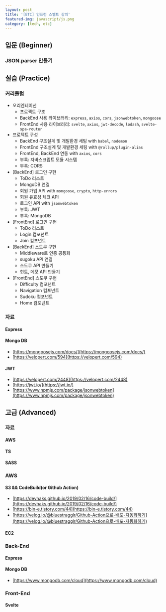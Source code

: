 ```yaml
---
layout: post
title: '[ETC] 인프런 스벨트 강의'
featured-img: javascript/js.png
category: [tech, etc]
---
```


## 입문 (Beginner)
### JSON.parser 만들기

## 실습 (Practice)
### 커리큘럼
- 오리엔테이션
  - 프로젝트 구조
  - BackEnd 사용 라이브러리: `express`, `axios`, `cors`, `jsonwebtoken`, `mongoose`
  - FrontEnd 사용 라이브러리: `svelte`, `axios`, `jwt-decode`, `lodash`, `svelte-spa-router`
- 프로젝트 구성
  - BackEnd 구조설계 및 개발환경 세팅 with `babel`, `nodemon`
  - FrontEnd 구조설계 및 개발환경 세팅 with `@rollup/plugin-alias`
  - FrontEnd, BackEnd 연동 with `axios`, `cors`
  - 부록: 자바스크립트 모듈 시스템
  - 부록: CORS
- [BackEnd] 로그인 구현
  - ToDo 리스트
  - MongoDB 연결
  - 회원 가입 API with `mongoose`, `crypto`, `http-errors`
  - 회원 유효성 체크 API
  - 로그인 API with `jsonwebtoken`
  - 부록: JWT
  - 부록: MongoDB
- [FrontEnd] 로그인 구현
  - ToDo 리스트
  - Login 컴포넌트
  - Join 컴포넌트
- [BackEnd] 스도쿠 구현
  - Middleware로 인증 공통화
  - sugoku API 연결
  - 스도쿠 API 만들기
  - 힌트, 메모 API 만들기
- [FrontEnd] 스도쿠 구현
  - Difficulty 컴포넌트
  - Navigation 컴포넌트
  - Sudoku 컴포넌트
  - Home 컴포넌트

### 자료
#### Express
#### Mongo DB
- [https://mongoosejs.com/docs/](https://mongoosejs.com/docs/)
- [https://velopert.com/594](https://velopert.com/594)
#### JWT
- [https://velopert.com/2448](https://velopert.com/2448)
- [https://jwt.io/](https://jwt.io/)
- [https://www.npmjs.com/package/jsonwebtoken](https://www.npmjs.com/package/jsonwebtoken)


## 고급 (Advanced)
### 자료
#### AWS
#### TS
#### SASS

### AWS

#### S3 && CodeBuild(or Github Action)
- [https://devhaks.github.io/2019/02/16/code-build/](https://devhaks.github.io/2019/02/16/code-build/)
- [https://bin-e.tistory.com/44](https://bin-e.tistory.com/44)
- [https://velog.io/@bluestragglr/Github-Action으로-배포-자동화하기](https://velog.io/@bluestragglr/Github-Action으로-배포-자동화하기)

#### EC2

### Back-End

#### Express

#### Mongo DB 
- [https://www.mongodb.com/cloud](https://www.mongodb.com/cloud)

### Front-End

#### Svelte
